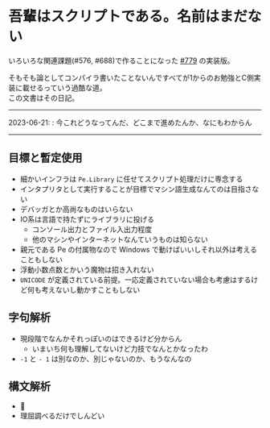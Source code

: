# 吾輩はスクリプトである。名前はまだない

いろいろな関連課題(#576, #688)で作ることになった [#779](https://bitbucket.org/sk_0520/pe/issues/779) の実装版。

そもそも論としてコンパイラ書いたことないんですべてが1からのお勉強とC側実装に載せるっていう過酷な道。  
この文書はその日記。

---

2023-06-21:
:   今これどうなってんだ、どこまで進めたんか、なにもわからん

---

## 目標と暫定使用

* 細かいインフラは `Pe.Library` に任せてスクリプト処理だけに専念する
* インタプリタとして実行することが目標でマシン語生成なんてのは目指さない
* デバッガとか高尚なものはいらない
* IO系は言語で持たずにライブラリに投げる
  * コンソール出力とファイル入出力程度
  * 他のマシンやインターネットなんていうものは知らない
* 親元である Pe の付属物なので Windows で動けばいいしそれ以外は考えることもしない
* 浮動小数点数とかいう魔物は招き入れない
* `UNICODE` が定義されている前提。一応定義されていない場合も考慮はするけど何も考えないし動かすこともしない


## 字句解析

* 現段階でなんかそれっぽいのはできるけど分からん
  * いまいち何も理解してないけど力技でなんとかなったわ
* `-1` と `- 1` は別なのか、別じゃないのか、もうなんなの

## 構文解析

* 💩
* 理屈調べるだけでしんどい
